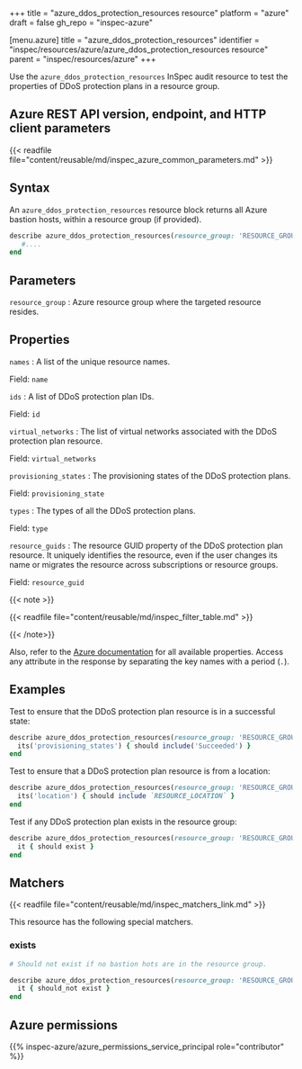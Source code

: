 +++
title = "azure_ddos_protection_resources resource"
platform = "azure"
draft = false
gh_repo = "inspec-azure"

[menu.azure]
title = "azure_ddos_protection_resources"
identifier = "inspec/resources/azure/azure_ddos_protection_resources resource"
parent = "inspec/resources/azure"
+++

Use the `azure_ddos_protection_resources` InSpec audit resource to test the properties of DDoS protection plans in a resource group.

## Azure REST API version, endpoint, and HTTP client parameters

{{< readfile file="content/reusable/md/inspec_azure_common_parameters.md" >}}

## Syntax

An `azure_ddos_protection_resources` resource block returns all Azure bastion hosts, within a resource group (if provided).

```ruby
describe azure_ddos_protection_resources(resource_group: 'RESOURCE_GROUP') do
   #....
end
```

## Parameters

`resource_group`
: Azure resource group where the targeted resource resides.

## Properties

`names`
: A list of the unique resource names.

  Field: `name`

`ids`
: A list of DDoS protection plan IDs.

  Field: `id`

`virtual_networks`
: The list of virtual networks associated with the DDoS protection plan resource.

  Field: `virtual_networks`

`provisioning_states`
: The provisioning states of the DDoS protection plans.

  Field: `provisioning_state`

`types`
: The types of all the DDoS protection plans.

  Field: `type`

`resource_guids`
: The resource GUID property of the DDoS protection plan resource. It uniquely identifies the resource, even if the user changes its name or migrates the resource across subscriptions or resource groups.

  Field: `resource_guid`

{{< note >}}

{{< readfile file="content/reusable/md/inspec_filter_table.md" >}}

{{< /note>}}

Also, refer to the [Azure documentation](https://docs.microsoft.com/en-us/rest/api/virtualnetwork/ddos-protection-plans/list) for all available properties. Access any attribute in the response by separating the key names with a period (`.`).

## Examples

Test to ensure that the DDoS protection plan resource is in a successful state:

```ruby
describe azure_ddos_protection_resources(resource_group: 'RESOURCE_GROUP') do
  its('provisioning_states') { should include('Succeeded') }
end
```

Test to ensure that a DDoS protection plan resource is from a location:

```ruby
describe azure_ddos_protection_resources(resource_group: 'RESOURCE_GROUP') do
  its('location') { should include `RESOURCE_LOCATION` }
end
```

Test if any DDoS protection plan exists in the resource group:

```ruby
describe azure_ddos_protection_resources(resource_group: 'RESOURCE_GROUP') do
  it { should exist }
end
```

## Matchers

{{< readfile file="content/reusable/md/inspec_matchers_link.md" >}}

This resource has the following special matchers.

### exists

```ruby
# Should not exist if no bastion hots are in the resource group.

describe azure_ddos_protection_resources(resource_group: 'RESOURCE_GROUP') do
  it { should_not exist }
end
```

## Azure permissions

{{% inspec-azure/azure_permissions_service_principal role="contributor" %}}
